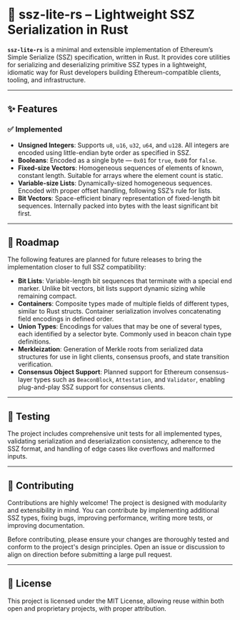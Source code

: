 # 🦀 ssz-lite-rs – Lightweight SSZ Serialization in Rust

**`ssz-lite-rs`** is a minimal and extensible implementation of Ethereum’s Simple Serialize (SSZ) specification, written in Rust. It provides core utilities for serializing and deserializing primitive SSZ types in a lightweight, idiomatic way for Rust developers building Ethereum-compatible clients, tooling, and infrastructure.

---

## ✨ Features

### ✅ Implemented

- **Unsigned Integers**: Supports `u8`, `u16`, `u32`, `u64`, and `u128`. All integers are encoded using little-endian byte order as specified in SSZ.
- **Booleans**: Encoded as a single byte — `0x01` for `true`, `0x00` for `false`.
- **Fixed-size Vectors**: Homogeneous sequences of elements of known, constant length. Suitable for arrays where the element count is static.
- **Variable-size Lists**: Dynamically-sized homogeneous sequences. Encoded with proper offset handling, following SSZ’s rule for lists.
- **Bit Vectors**: Space-efficient binary representation of fixed-length bit sequences. Internally packed into bytes with the least significant bit first.

---

## 🔮 Roadmap

The following features are planned for future releases to bring the implementation closer to full SSZ compatibility:

- **Bit Lists**: Variable-length bit sequences that terminate with a special end marker. Unlike bit vectors, bit lists support dynamic sizing while remaining compact.
- **Containers**: Composite types made of multiple fields of different types, similar to Rust structs. Container serialization involves concatenating field encodings in defined order.
- **Union Types**: Encodings for values that may be one of several types, each identified by a selector byte. Commonly used in beacon chain type definitions.
- **Merkleization**: Generation of Merkle roots from serialized data structures for use in light clients, consensus proofs, and state transition verification.
- **Consensus Object Support**: Planned support for Ethereum consensus-layer types such as `BeaconBlock`, `Attestation`, and `Validator`, enabling plug-and-play SSZ support for consensus clients.

---

## 🧪 Testing

The project includes comprehensive unit tests for all implemented types, validating serialization and deserialization consistency, adherence to the SSZ format, and handling of edge cases like overflows and malformed inputs.

---

## 🤝 Contributing

Contributions are highly welcome! The project is designed with modularity and extensibility in mind. You can contribute by implementing additional SSZ types, fixing bugs, improving performance, writing more tests, or improving documentation.

Before contributing, please ensure your changes are thoroughly tested and conform to the project's design principles. Open an issue or discussion to align on direction before submitting a large pull request.

---

## 📝 License

This project is licensed under the MIT License, allowing reuse within both open and proprietary projects, with proper attribution.
